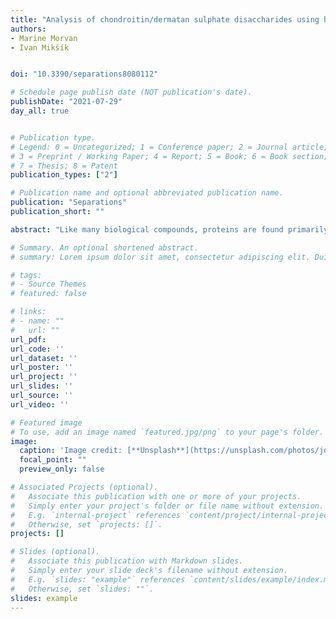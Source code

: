 ```yaml
---
title: "Analysis of chondroitin/dermatan sulphate disaccharides using high-performance liquid chromatography"
authors:
- Marine Morvan
- Ivan Mikšík


doi: "10.3390/separations8080112"

# Schedule page publish date (NOT publication's date).
publishDate: "2021-07-29"
day_all: true


# Publication type.
# Legend: 0 = Uncategorized; 1 = Conference paper; 2 = Journal article;
# 3 = Preprint / Working Paper; 4 = Report; 5 = Book; 6 = Book section;
# 7 = Thesis; 8 = Patent
publication_types: ["2"]

# Publication name and optional abbreviated publication name.
publication: "Separations"
publication_short: ""

abstract: "Like many biological compounds, proteins are found primarily in their homochiral form. However, homochirality is not guaranteed throughout life. Determining their chiral proteinogenic sequence is a complex analytical challenge. This is because certain D-amino acids contained in proteins play a role in human health and disease. This is the case, for example, with D-Asp in elastin, β-amyloid and α-crystallin which, respectively, have an action on arteriosclerosis, Alzheimer's disease and cataracts. Sequence-dependent and sequence-independent are the two strategies for detecting the presence and position of D-amino acids in proteins. These methods rely on enzymatic digestion by a site-specific enzyme and acid hydrolysis in a deuterium or tritium environment to limit the natural racemization of amino acids. In this review, chromatographic and electrophoretic techniques, such as LC, SFC, GC and CE, will be recently developed (2018–2020) for the enantioseparation of amino acids and peptides. For future work, the discovery and development of new chiral stationary phases and derivatization reagents could increase the resolution of chiral separations."

# Summary. An optional shortened abstract.
# summary: Lorem ipsum dolor sit amet, consectetur adipiscing elit. Duis posuere tellus ac convallis placerat. Proin tincidunt magna sed ex sollicitudin condimentum.

# tags:
# - Source Themes
# featured: false

# links:
# - name: ""
#   url: ""
url_pdf: 
url_code: ''
url_dataset: ''
url_poster: ''
url_project: ''
url_slides: ''
url_source: ''
url_video: ''

# Featured image
# To use, add an image named `featured.jpg/png` to your page's folder. 
image:
  caption: 'Image credit: [**Unsplash**](https://unsplash.com/photos/jdD8gXaTZsc)'
  focal_point: ""
  preview_only: false

# Associated Projects (optional).
#   Associate this publication with one or more of your projects.
#   Simply enter your project's folder or file name without extension.
#   E.g. `internal-project` references `content/project/internal-project/index.md`.
#   Otherwise, set `projects: []`.
projects: []

# Slides (optional).
#   Associate this publication with Markdown slides.
#   Simply enter your slide deck's filename without extension.
#   E.g. `slides: "example"` references `content/slides/example/index.md`.
#   Otherwise, set `slides: ""`.
slides: example
---
```


